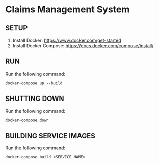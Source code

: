 # Claims Management System

## SETUP
1. Install Docker: https://www.docker.com/get-started
2. Install Docker Compose: https://docs.docker.com/compose/install/

## RUN
Run the following command:
```
docker-compose up --build
```

## SHUTTING DOWN
Run the following command:
```
docker-compose down
```

## BUILDING SERVICE IMAGES
Run the following command:
```
docker-compose build <SERVICE NAME>
```